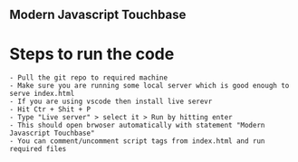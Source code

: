 ## Modern Javascript Touchbase

# Steps to run the code
    - Pull the git repo to required machine
    - Make sure you are running some local server which is good enough to serve index.html
    - If you are using vscode then install live serevr
    - Hit Ctr + Shit + P
    - Type "Live server" > select it > Run by hitting enter
    - This should open brwoser automatically with statement "Modern Javascript Touchbase"
    - You can comment/uncomment script tags from index.html and run required files
